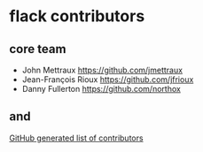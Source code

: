 
# flack contributors


## core team

* John Mettraux https://github.com/jmettraux
* Jean-François Rioux https://github.com/jfrioux
* Danny Fullerton https://github.com/northox


## and

[GitHub generated list of contributors](https://github.com/flack/graphs/contributors)


